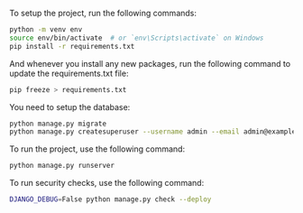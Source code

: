 To setup the project, run the following commands:

```bash
python -m venv env
source env/bin/activate  # or `env\Scripts\activate` on Windows
pip install -r requirements.txt
```

And whenever you install any new packages, run the following command to update the requirements.txt file:

```bash
pip freeze > requirements.txt
```

You need to setup the database:

```bash
python manage.py migrate
python manage.py createsuperuser --username admin --email admin@example.com
```

To run the project, use the following command:

```bash
python manage.py runserver
```

To run security checks, use the following command:

```bash
DJANGO_DEBUG=False python manage.py check --deploy
```
